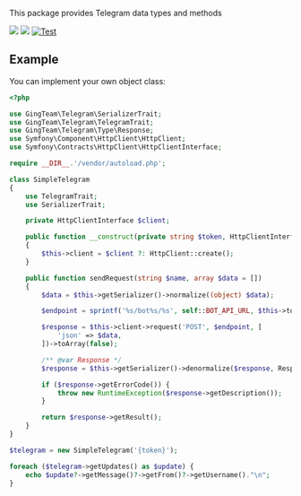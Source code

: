 This package provides Telegram data types and methods

![](https://shepherd.dev/github/gingteam/telegram/coverage.svg)
![](https://shepherd.dev/github/gingteam/telegram/level.svg)
[![Test](https://github.com/gingteam/telegram/actions/workflows/test.yml/badge.svg)](https://github.com/gingteam/telegram/actions/workflows/test.yml)

## Example

You can implement your own object class:

```php
<?php

use GingTeam\Telegram\SerializerTrait;
use GingTeam\Telegram\TelegramTrait;
use GingTeam\Telegram\Type\Response;
use Symfony\Component\HttpClient\HttpClient;
use Symfony\Contracts\HttpClient\HttpClientInterface;

require __DIR__.'/vendor/autoload.php';

class SimpleTelegram
{
    use TelegramTrait;
    use SerializerTrait;

    private HttpClientInterface $client;

    public function __construct(private string $token, HttpClientInterface $client = null)
    {
        $this->client = $client ?: HttpClient::create();
    }

    public function sendRequest(string $name, array $data = [])
    {
        $data = $this->getSerializer()->normalize((object) $data);

        $endpoint = sprintf('%s/bot%s/%s', self::BOT_API_URL, $this->token, $name);

        $response = $this->client->request('POST', $endpoint, [
            'json' => $data,
        ])->toArray(false);

        /** @var Response */
        $response = $this->getSerializer()->denormalize($response, Response::class);

        if ($response->getErrorCode()) {
            throw new RuntimeException($response->getDescription());
        }

        return $response->getResult();
    }
}

$telegram = new SimpleTelegram('{token}');

foreach ($telegram->getUpdates() as $update) {
    echo $update?->getMessage()?->getFrom()?->getUsername()."\n";
}
```
